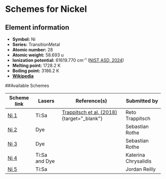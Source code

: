 # Schemes for Nickel

## Element information

- **Symbol:** Ni
- **Series:** TransitionMetal
- **Atomic number:** 28
- **Atomic weight:** 58.693 u
- **Ionization potential:**  61619.770 cm⁻¹ ([NIST ASD, 2024](https://www.nist.gov/pml/atomic-spectra-database))
- **Melting point:** 1728.2 K
- **Boiling point:** 3186.2 K
- [**Wikipedia**](https://en.wikipedia.org/wiki/Nickel)

##Available Schemes

|       Scheme link       |    Lasers     |                                      Reference(s)                                      |     Submitted by     |
| ----------------------- | ------------- | -------------------------------------------------------------------------------------- | -------------------- |
| [Ni 1](../ni/ni-001.md) | Ti:Sa         | [Trappitsch et al. (2018)](https://doi.org/10.1016/j.gca.2017.05.031){target="_blank"} | Reto Trappitsch      |
| [Ni 2](../ni/ni-002.md) | Dye           |                                                                                        | Sebastian Rothe      |
| [Ni 3](../ni/ni-003.md) | Dye           |                                                                                        | Sebastian Rothe      |
| [Ni 4](../ni/ni-004.md) | Ti:Sa and Dye |                                                                                        | Katerina Chrysalidis |
| [Ni 5](../ni/ni-005.md) | Ti:Sa         |                                                                                        | Jordan Reilly        |
